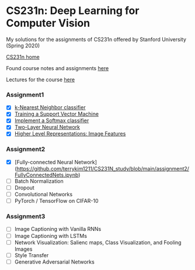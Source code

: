 # CS231n: Deep Learning for Computer Vision

My solutions for the assignments of CS231n offered by Stanford University (Spring 2020)

[CS231n home](http://cs231n.stanford.edu/) 

Found course notes and assignments [here](https://github.com/maxim5/cs231n-2020-spring) 

Lectures for the course [here](https://www.youtube.com/playlist?list=PLC1qU-LWwrF64f4QKQT-Vg5Wr4qEE1Zxk)


### Assignment1
- [x] [k-Nearest Neighbor classifier](https://github.com/terrykim1211/CS231N_study/blob/main/assignment1/knn.ipynb)
- [x] [Training a Support Vector Machine](https://github.com/terrykim1211/CS231N_study/blob/main/assignment1/svm.ipynb)
- [x] [Implement a Softmax classifier](https://github.com/terrykim1211/CS231N_study/blob/main/assignment1/softmax.ipynb)
- [x] [Two-Layer Neural Network](https://github.com/terrykim1211/CS231N_study/blob/main/assignment1/two_layer_net.ipynb)
- [x] [Higher Level Representations: Image Features](https://github.com/terrykim1211/CS231N_study/blob/main/assignment1/features.ipynb)

### Assignment2
- [x] [Fully-connected Neural Network] (https://github.com/terrykim1211/CS231N_study/blob/main/assignment2/FullyConnectedNets.ipynb)
- [ ] Batch Normalization
- [ ] Dropout
- [ ] Convolutional Networks
- [ ] PyTorch / TensorFlow on CIFAR-10

### Assignment3
- [ ] Image Captioning with Vanilla RNNs
- [ ] Image Captioning with LSTMs
- [ ] Network Visualization: Salienc maps, Class Visualization, and Fooling Images
- [ ] Style Transfer
- [ ] Generative Adversarial Networks
